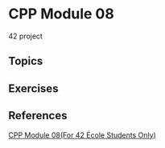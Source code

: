 # CPP Module 08
42 project

## Topics


## Exercises


## References

[CPP Module 08(For 42 École Students Only)](https://projects.intra.42.fr/projects/cpp-module-08)

